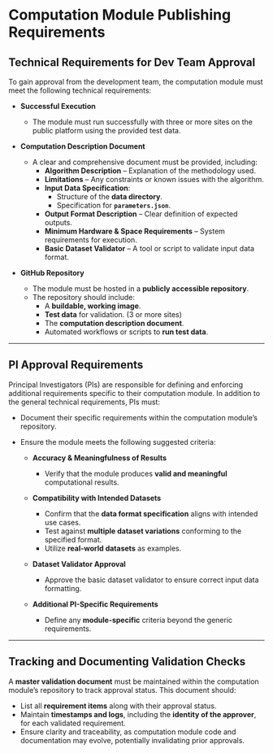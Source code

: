 # Computation Module Publishing Requirements

## Technical Requirements for Dev Team Approval

To gain approval from the development team, the computation module must meet the following technical requirements:

- **Successful Execution**
  - The module must run successfully with three or more sites on the public platform using the provided test data.

- **Computation Description Document**
  - A clear and comprehensive document must be provided, including:
    - **Algorithm Description** – Explanation of the methodology used.
    - **Limitations** – Any constraints or known issues with the algorithm.
    - **Input Data Specification**:
      - Structure of the **data directory**.
      - Specification for **`parameters.json`**.
    - **Output Format Description** – Clear definition of expected outputs.
    - **Minimum Hardware & Space Requirements** – System requirements for execution.
    - **Basic Dataset Validator** – A tool or script to validate input data format.

- **GitHub Repository**
  - The module must be hosted in a **publicly accessible repository**.
  - The repository should include:
    - A **buildable, working image**.
    - **Test data** for validation. (3 or more sites)
    - The **computation description document**.
    - Automated workflows or scripts to **run test data**.

---

## PI Approval Requirements

Principal Investigators (PIs) are responsible for defining and enforcing additional requirements specific to their computation module. In addition to the general technical requirements, PIs must:

- Document their specific requirements within the computation module’s repository.
- Ensure the module meets the following suggested criteria:

  - **Accuracy & Meaningfulness of Results**
    - Verify that the module produces **valid and meaningful** computational results.
  
  - **Compatibility with Intended Datasets**
    - Confirm that the **data format specification** aligns with intended use cases.
    - Test against **multiple dataset variations** conforming to the specified format.
    - Utilize **real-world datasets** as examples.

  - **Dataset Validator Approval**
    - Approve the basic dataset validator to ensure correct input data formatting.

  - **Additional PI-Specific Requirements**
    - Define any **module-specific** criteria beyond the generic requirements.

---

## Tracking and Documenting Validation Checks

A **master validation document** must be maintained within the computation module’s repository to track approval status. This document should:

- List all **requirement items** along with their approval status.
- Maintain **timestamps and logs**, including the **identity of the approver**, for each validated requirement.
- Ensure clarity and traceability, as computation module code and documentation may evolve, potentially invalidating prior approvals.
